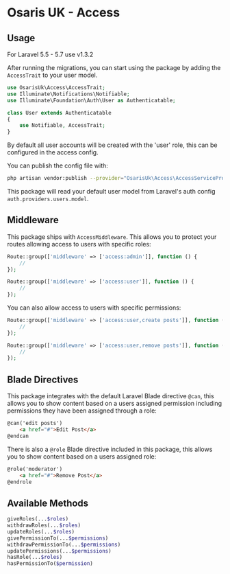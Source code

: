 # Osaris UK - Access

## Usage

For Laravel 5.5 - 5.7 use v1.3.2

After running the migrations, you can start using the package by adding the `AccessTrait` to your user model.

```php
use OsarisUk\Access\AccessTrait;
use Illuminate\Notifications\Notifiable;
use Illuminate\Foundation\Auth\User as Authenticatable;

class User extends Authenticatable
{
    use Notifiable, AccessTrait;
}
```

By default all user accounts will be created with the 'user' role, this can be configured in the access config.

You can publish the config file with:

```bash
php artisan vendor:publish --provider="OsarisUk\Access\AccessServiceProvider" --tag="config"
```

This package will read your default user model from Laravel's auth config `auth.providers.users.model`.


## Middleware

This package ships with `AccessMiddleware`.  This allows you to protect your routes allowing access to users with specific roles:

```php
Route::group(['middleware' => ['access:admin']], function () {
    //
});

Route::group(['middleware' => ['access:user']], function () {
    //
});
```

You can also allow access to users with specific permissions:

```php
Route::group(['middleware' => ['access:user,create posts']], function () {
    //
});

Route::group(['middleware' => ['access:user,remove posts']], function () {
    //
});
```

## Blade Directives

This package integrates with the default Laravel Blade directive `@can`, this allows you to show content based on a users assigned permission including permissions they have been assigned through a role:

```html
@can('edit posts')
    <a href="#">Edit Post</a>
@endcan
```

There is also a `@role` Blade directive included in this package, this allows you to show content based on a users assigned role:

```html
@role('moderator')
    <a href="#">Remove Post</a>
@endrole
```

## Available Methods

```php
giveRoles(...$roles)
withdrawRoles(...$roles)
updateRoles(...$roles)
givePermissionTo(...$permissions)
withdrawPermissionTo(...$permissions)
updatePermissions(...$permissions)
hasRole(...$roles)
hasPermissionTo($permission)
```